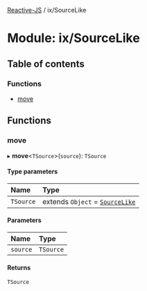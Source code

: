 [Reactive-JS](../README.md) / ix/SourceLike

# Module: ix/SourceLike

## Table of contents

### Functions

- [move](ix_SourceLike.md#move)

## Functions

### move

▸ **move**<`TSource`\>(`source`): `TSource`

#### Type parameters

| Name | Type |
| :------ | :------ |
| `TSource` | extends `Object` = [`SourceLike`](../interfaces/ix.SourceLike.md) |

#### Parameters

| Name | Type |
| :------ | :------ |
| `source` | `TSource` |

#### Returns

`TSource`
